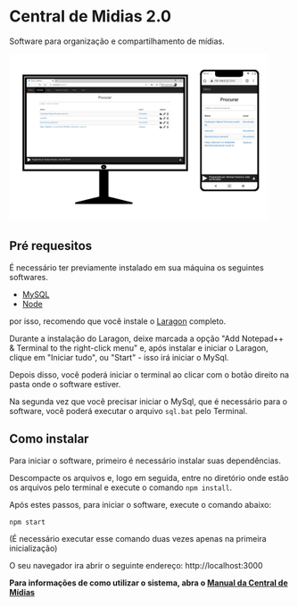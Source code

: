 # Central de Midias 2.0

Software para organização e compartilhamento de mídias.

<img src="./manual/1.png" height="300px">

## Pré requesitos

É necessário ter previamente instalado em sua máquina os seguintes softwares.

  - [MySQL](https://www.mysql.com/downloads/) 
  - [Node](https://nodejs.org/en/download/)

por isso, recomendo que você instale o [Laragon](https://laragon.org/download/) completo.

Durante a instalação do Laragon, deixe marcada a opção "Add Notepad++ & Terminal to the right-click menu"
e, após instalar e iniciar o Laragon, clique em "Iniciar tudo", ou "Start" - isso irá iniciar o MySql.

Depois disso, você poderá iniciar o terminal ao clicar com o botão direito na pasta onde o software estiver.

Na segunda vez que você precisar iniciar o MySql, que é necessário para o software, você poderá executar o arquivo ```sql.bat``` pelo Terminal.

## Como instalar
Para iniciar o software, primeiro é necessário instalar suas dependências.

Descompacte os arquivos e, logo em seguida, entre no diretório onde estão os arquivos pelo terminal 
e execute o comando ```npm install```.


Após estes passos, para iniciar o software, execute o comando abaixo:

```shell
npm start
```
(É necessário executar esse comando duas vezes apenas na primeira inicialização)

O seu navegador ira abrir o seguinte endereço:
http://localhost:3000


**Para informações de como utilizar o sistema, abra o [Manual da Central de Mídias](./Manual.md)**